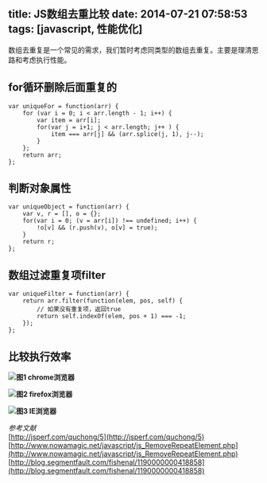title: JS数组去重比较
date: 2014-07-21 07:58:53
tags: [javascript, 性能优化]
---
数组去重复是一个常见的需求，我们暂时考虑同类型的数组去重复。主要是理清思路和考虑执行性能。
<!-- more -->
##  for循环删除后面重复的
    var uniqueFor = function(arr) {
        for (var i = 0; i < arr.length - 1; i++) {
            var item = arr[i];
            for(var j = i+1; j < arr.length; j++ ) {
                item === arr[j] && (arr.splice(j, 1), j--);
            }
        };
        return arr;
    };

## 判断对象属性
    var uniqueObject = function(arr) {
        var v, r = [], o = {};
        for(var i = 0; (v = arr[i]) !== undefined; i++) {
            !o[v] && (r.push(v), o[v] = true);
        }
        return r;
    };

## 数组过滤重复项filter
    var uniqueFilter = function(arr) {
        return arr.filter(function(elem, pos, self) {
            // 如果没有重复项，返回true
            return self.indexOf(elem, pos + 1) === -1;
        });
    };

## 比较执行效率
![](http://qnimg.qiniudn.com/140721/chrome-unique.png)**图1 chrome浏览器**

![](http://qnimg.qiniudn.com/140721/ff-unique.png)**图2 firefox浏览器**

![](http://qnimg.qiniudn.com/140721/chrome-unique.png)**图3 IE浏览器**

*参考文献*      
[http://jsperf.com/quchong/5](http://jsperf.com/quchong/5)  
[http://www.nowamagic.net/javascript/js_RemoveRepeatElement.php](http://www.nowamagic.net/javascript/js_RemoveRepeatElement.php)    
[http://blog.segmentfault.com/fishenal/1190000000418858](http://blog.segmentfault.com/fishenal/1190000000418858)